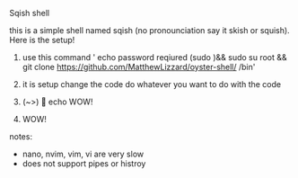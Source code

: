 Sqish shell

this is a simple shell named sqish (no pronounciation say it skish or squish). Here is the setup!

1. use this command ' echo password reqiured (sudo )&& sudo su root && git clone https://github.com/MatthewLizzard/oyster-shell/ /bin'
2. it is setup change the code do whatever you want to do with the code

3. (~>) 🫧 echo WOW!
4. WOW!

notes:

- nano, nvim, vim, vi are very slow
- does not support pipes or histroy
